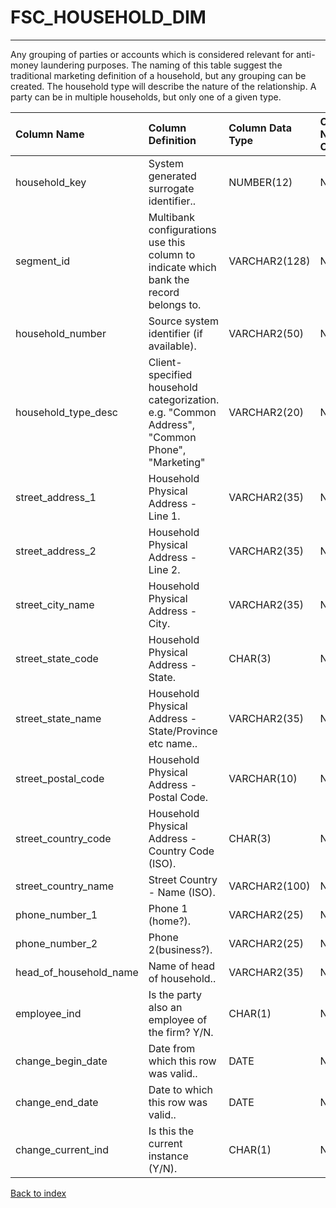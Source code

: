 # FSC_HOUSEHOLD_DIM

---

Any grouping of parties or accounts which is considered relevant for anti-money laundering purposes.  The naming of this table suggest the traditional marketing definition of a household, but any grouping can be created.  The household type will describe the nature of the relationship.  A party can be in multiple households, but only one of a given type.

| Column Name            | Column Definition                                                                              | Column Data Type   | Column Null Option   | PK   | FK   |
|:-----------------------|:-----------------------------------------------------------------------------------------------|:-------------------|:---------------------|:-----|:-----|
| household_key          | System generated surrogate identifier..                                                        | NUMBER(12)         | Not Null             | Yes  | No   |
| segment_id             | Multibank configurations use this column to indicate which bank the record belongs to.         | VARCHAR2(128)      | Not Null             | Yes  | No   |
| household_number       | Source system identifier (if available).                                                       | VARCHAR2(50)       | Null                 | No   | No   |
| household_type_desc    | Client-specified household categorization.  e.g. "Common Address", "Common Phone", "Marketing" | VARCHAR2(20)       | Null                 | No   | No   |
| street_address_1       | Household Physical Address - Line 1.                                                           | VARCHAR2(35)       | Null                 | No   | No   |
| street_address_2       | Household Physical Address - Line 2.                                                           | VARCHAR2(35)       | Null                 | No   | No   |
| street_city_name       | Household Physical Address - City.                                                             | VARCHAR2(35)       | Null                 | No   | No   |
| street_state_code      | Household Physical Address - State.                                                            | CHAR(3)            | Null                 | No   | No   |
| street_state_name      | Household Physical Address - State/Province etc name..                                         | VARCHAR2(35)       | Null                 | No   | No   |
| street_postal_code     | Household Physical Address - Postal Code.                                                      | VARCHAR(10)        | Null                 | No   | No   |
| street_country_code    | Household Physical Address - Country Code (ISO).                                               | CHAR(3)            | Null                 | No   | No   |
| street_country_name    | Street Country - Name (ISO).                                                                   | VARCHAR2(100)      | Null                 | No   | No   |
| phone_number_1         | Phone 1 (home?).                                                                               | VARCHAR2(25)       | Null                 | No   | No   |
| phone_number_2         | Phone 2(business?).                                                                            | VARCHAR2(25)       | Null                 | No   | No   |
| head_of_household_name | Name of head of household..                                                                    | VARCHAR2(35)       | Null                 | No   | No   |
| employee_ind           | Is the party also an employee of the firm? Y/N.                                                | CHAR(1)            | Null                 | No   | No   |
| change_begin_date      | Date from which this row was valid..                                                           | DATE               | Null                 | No   | No   |
| change_end_date        | Date to which this row was valid..                                                             | DATE               | Not Null             | No   | No   |
| change_current_ind     | Is this the current instance (Y/N).                                                            | CHAR(1)            | Not Null             | No   | No   |

[Back to index](./index.md)